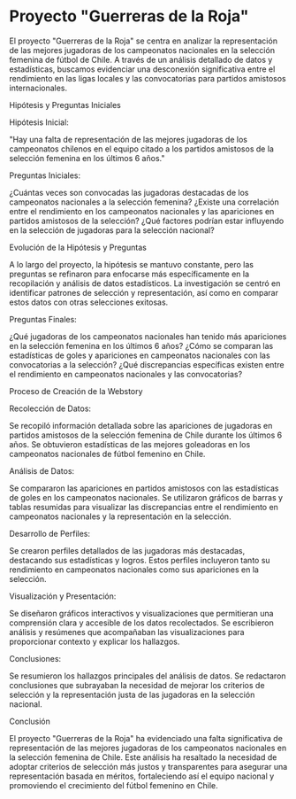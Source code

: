 # Proyecto "Guerreras de la Roja"

El proyecto "Guerreras de la Roja" se centra en analizar la representación de las mejores jugadoras de los campeonatos nacionales en la selección femenina de fútbol de Chile. A través de un análisis detallado de datos y estadísticas, buscamos evidenciar una desconexión significativa entre el rendimiento en las ligas locales y las convocatorias para partidos amistosos internacionales.

Hipótesis y Preguntas Iniciales

Hipótesis Inicial:

"Hay una falta de representación de las mejores jugadoras de los campeonatos chilenos en el equipo citado a los partidos amistosos de la selección femenina en los últimos 6 años."

Preguntas Iniciales:

¿Cuántas veces son convocadas las jugadoras destacadas de los campeonatos nacionales a la selección femenina?
¿Existe una correlación entre el rendimiento en los campeonatos nacionales y las apariciones en partidos amistosos de la selección?
¿Qué factores podrían estar influyendo en la selección de jugadoras para la selección nacional?

Evolución de la Hipótesis y Preguntas

A lo largo del proyecto, la hipótesis se mantuvo constante, pero las preguntas se refinaron para enfocarse más específicamente en la recopilación y análisis de datos estadísticos. La investigación se centró en identificar patrones de selección y representación, así como en comparar estos datos con otras selecciones exitosas.

Preguntas Finales:

¿Qué jugadoras de los campeonatos nacionales han tenido más apariciones en la selección femenina en los últimos 6 años?
¿Cómo se comparan las estadísticas de goles y apariciones en campeonatos nacionales con las convocatorias a la selección?
¿Qué discrepancias específicas existen entre el rendimiento en campeonatos nacionales y las convocatorias?

Proceso de Creación de la Webstory

Recolección de Datos:

Se recopiló información detallada sobre las apariciones de jugadoras en partidos amistosos de la selección femenina de Chile durante los últimos 6 años.
Se obtuvieron estadísticas de las mejores goleadoras en los campeonatos nacionales de fútbol femenino en Chile.

Análisis de Datos:

Se compararon las apariciones en partidos amistosos con las estadísticas de goles en los campeonatos nacionales.
Se utilizaron gráficos de barras y tablas resumidas para visualizar las discrepancias entre el rendimiento en campeonatos nacionales y la representación en la selección.

Desarrollo de Perfiles:

Se crearon perfiles detallados de las jugadoras más destacadas, destacando sus estadísticas y logros.
Estos perfiles incluyeron tanto su rendimiento en campeonatos nacionales como sus apariciones en la selección.

Visualización y Presentación:

Se diseñaron gráficos interactivos y visualizaciones que permitieran una comprensión clara y accesible de los datos recolectados.
Se escribieron análisis y resúmenes que acompañaban las visualizaciones para proporcionar contexto y explicar los hallazgos.

Conclusiones:

Se resumieron los hallazgos principales del análisis de datos.
Se redactaron conclusiones que subrayaban la necesidad de mejorar los criterios de selección y la representación justa de las jugadoras en la selección nacional.

Conclusión

El proyecto "Guerreras de la Roja" ha evidenciado una falta significativa de representación de las mejores jugadoras de los campeonatos nacionales en la selección femenina de Chile. Este análisis ha resaltado la necesidad de adoptar criterios de selección más justos y transparentes para asegurar una representación basada en méritos, fortaleciendo así el equipo nacional y promoviendo el crecimiento del fútbol femenino en Chile.
